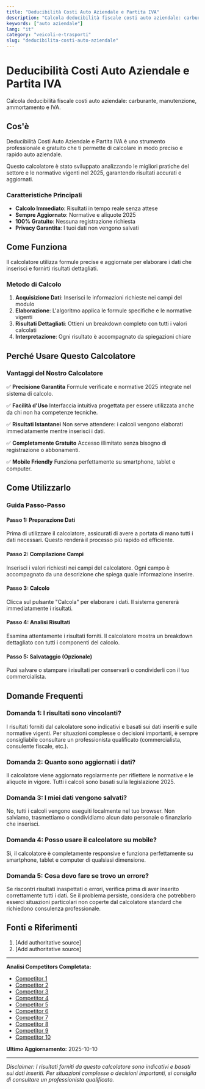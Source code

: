 ```yaml
---
title: "Deducibilità Costi Auto Aziendale e Partita IVA"
description: "Calcola deducibilità fiscale costi auto aziendale: carburante, manutenzione, ammortamento e IVA."
keywords: ["auto aziendale"]
lang: "it"
category: "veicoli-e-trasporti"
slug: "deducibilita-costi-auto-aziendale"
---
```


# Deducibilità Costi Auto Aziendale e Partita IVA

Calcola deducibilità fiscale costi auto aziendale: carburante, manutenzione, ammortamento e IVA.

## Cos'è

Deducibilità Costi Auto Aziendale e Partita IVA è uno strumento professionale e gratuito che ti permette di calcolare in modo preciso e rapido auto aziendale.

Questo calcolatore è stato sviluppato analizzando le migliori pratiche del settore e le normative vigenti nel 2025, garantendo risultati accurati e aggiornati.

### Caratteristiche Principali

- **Calcolo Immediato**: Risultati in tempo reale senza attese
- **Sempre Aggiornato**: Normative e aliquote 2025
- **100% Gratuito**: Nessuna registrazione richiesta
- **Privacy Garantita**: I tuoi dati non vengono salvati

## Come Funziona

Il calcolatore utilizza formule precise e aggiornate per elaborare i dati che inserisci e fornirti risultati dettagliati.

### Metodo di Calcolo

1. **Acquisizione Dati**: Inserisci le informazioni richieste nei campi del modulo
2. **Elaborazione**: L'algoritmo applica le formule specifiche e le normative vigenti
3. **Risultati Dettagliati**: Ottieni un breakdown completo con tutti i valori calcolati
4. **Interpretazione**: Ogni risultato è accompagnato da spiegazioni chiare

## Perché Usare Questo Calcolatore

### Vantaggi del Nostro Calcolatore

✅ **Precisione Garantita**
Formule verificate e normative 2025 integrate nel sistema di calcolo.

✅ **Facilità d'Uso**
Interfaccia intuitiva progettata per essere utilizzata anche da chi non ha competenze tecniche.

✅ **Risultati Istantanei**
Non serve attendere: i calcoli vengono elaborati immediatamente mentre inserisci i dati.

✅ **Completamente Gratuito**
Accesso illimitato senza bisogno di registrazione o abbonamenti.

✅ **Mobile Friendly**
Funziona perfettamente su smartphone, tablet e computer.

## Come Utilizzarlo

### Guida Passo-Passo

#### Passo 1: Preparazione Dati

Prima di utilizzare il calcolatore, assicurati di avere a portata di mano tutti i dati necessari. Questo renderà il processo più rapido ed efficiente.

#### Passo 2: Compilazione Campi

Inserisci i valori richiesti nei campi del calcolatore. Ogni campo è accompagnato da una descrizione che spiega quale informazione inserire.

#### Passo 3: Calcolo

Clicca sul pulsante "Calcola" per elaborare i dati. Il sistema genererà immediatamente i risultati.

#### Passo 4: Analisi Risultati

Esamina attentamente i risultati forniti. Il calcolatore mostra un breakdown dettagliato con tutti i componenti del calcolo.

#### Passo 5: Salvataggio (Opzionale)

Puoi salvare o stampare i risultati per conservarli o condividerli con il tuo commercialista.

## Domande Frequenti

### Domanda 1: I risultati sono vincolanti?

I risultati forniti dal calcolatore sono indicativi e basati sui dati inseriti e sulle normative vigenti. Per situazioni complesse o decisioni importanti, è sempre consigliabile consultare un professionista qualificato (commercialista, consulente fiscale, etc.).

### Domanda 2: Quanto sono aggiornati i dati?

Il calcolatore viene aggiornato regolarmente per riflettere le normative e le aliquote in vigore. Tutti i calcoli sono basati sulla legislazione 2025.

### Domanda 3: I miei dati vengono salvati?

No, tutti i calcoli vengono eseguiti localmente nel tuo browser. Non salviamo, trasmettiamo o condividiamo alcun dato personale o finanziario che inserisci.

### Domanda 4: Posso usare il calcolatore su mobile?

Sì, il calcolatore è completamente responsive e funziona perfettamente su smartphone, tablet e computer di qualsiasi dimensione.

### Domanda 5: Cosa devo fare se trovo un errore?

Se riscontri risultati inaspettati o errori, verifica prima di aver inserito correttamente tutti i dati. Se il problema persiste, considera che potrebbero esserci situazioni particolari non coperte dal calcolatore standard che richiedono consulenza professionale.

## Fonti e Riferimenti

1. [Add authoritative source]
2. [Add authoritative source]

---

**Analisi Competitors Completata:**
- [Competitor 1](https://www.autoelite.it/partita-iva-detrazioni-auto-aziendale/)
- [Competitor 2](https://tot.money/blog/auto-aziendale)
- [Competitor 3](https://www.teamsystem.com/magazine/fatturazione-e-normativa/deducibilita-e-detraibilita-costi-auto/)
- [Competitor 4](https://www.autosystem.com/deducibilita-e-detrazione-iva-dellauto-aziendale-come-funziona/)
- [Competitor 5](https://www.ayvens.com/it-it/blog/veicoli-commerciali/detrazioni-auto-aziendali/)
- [Competitor 6](https://rentedrive.it/blog/detrazione-e-deducibilita-per-auto-aziendale/)
- [Competitor 7](https://www.fiscoetasse.com/detraibilita-auto)
- [Competitor 8](https://www.fattura24.com/guide-pratiche/contabilita/auto-aziendale/)
- [Competitor 9](https://www.ilcommercialistaonline.it/partitaiva-scaricareautotasse/)
- [Competitor 10](https://www.soluzionetasse.com/auto-in-uso-promiscuo-deduzione-del-20-o-del-70/)

**Ultimo Aggiornamento:** 2025-10-10

---

*Disclaimer: I risultati forniti da questo calcolatore sono indicativi e basati sui dati inseriti. Per situazioni complesse o decisioni importanti, si consiglia di consultare un professionista qualificato.*
